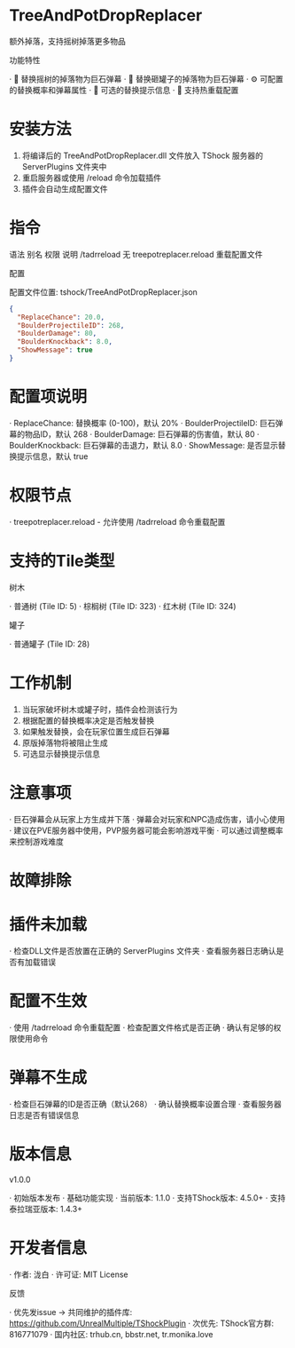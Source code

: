 # TreeAndPotDropReplacer

额外掉落，支持摇树掉落更多物品

功能特性

· 🌳 替换摇树的掉落物为巨石弹幕
· 🏺 替换砸罐子的掉落物为巨石弹幕
· ⚙️ 可配置的替换概率和弹幕属性
· 💬 可选的替换提示信息
· 🔄 支持热重载配置

# 安装方法

1. 将编译后的 TreeAndPotDropReplacer.dll 文件放入 TShock 服务器的 ServerPlugins 文件夹中
2. 重启服务器或使用 /reload 命令加载插件
3. 插件会自动生成配置文件

# 指令

语法 别名 权限 说明
/tadrreload 无 treepotreplacer.reload 重载配置文件

配置

配置文件位置: tshock/TreeAndPotDropReplacer.json

```json
{
  "ReplaceChance": 20.0,
  "BoulderProjectileID": 268,
  "BoulderDamage": 80,
  "BoulderKnockback": 8.0,
  "ShowMessage": true
}
```

# 配置项说明

· ReplaceChance: 替换概率 (0-100)，默认 20%
· BoulderProjectileID: 巨石弹幕的物品ID，默认 268
· BoulderDamage: 巨石弹幕的伤害值，默认 80
· BoulderKnockback: 巨石弹幕的击退力，默认 8.0
· ShowMessage: 是否显示替换提示信息，默认 true

# 权限节点

· treepotreplacer.reload - 允许使用 /tadrreload 命令重载配置

# 支持的Tile类型

树木

· 普通树 (Tile ID: 5)
· 棕榈树 (Tile ID: 323)
· 红木树 (Tile ID: 324)

罐子

· 普通罐子 (Tile ID: 28)

# 工作机制

1. 当玩家破坏树木或罐子时，插件会检测该行为
2. 根据配置的替换概率决定是否触发替换
3. 如果触发替换，会在玩家位置生成巨石弹幕
4. 原版掉落物将被阻止生成
5. 可选显示替换提示信息

# 注意事项

· 巨石弹幕会从玩家上方生成并下落
· 弹幕会对玩家和NPC造成伤害，请小心使用
· 建议在PVE服务器中使用，PVP服务器可能会影响游戏平衡
· 可以通过调整概率来控制游戏难度

# 故障排除

# 插件未加载

· 检查DLL文件是否放置在正确的 ServerPlugins 文件夹
· 查看服务器日志确认是否有加载错误

# 配置不生效

· 使用 /tadrreload 命令重载配置
· 检查配置文件格式是否正确
· 确认有足够的权限使用命令

# 弹幕不生成

· 检查巨石弹幕的ID是否正确（默认268）
· 确认替换概率设置合理
· 查看服务器日志是否有错误信息

# 版本信息

v1.0.0

· 初始版本发布
· 基础功能实现
· 当前版本: 1.1.0
· 支持TShock版本: 4.5.0+
· 支持泰拉瑞亚版本: 1.4.3+

# 开发者信息

· 作者: 泷白
· 许可证: MIT License

反馈

· 优先发issue -> 共同维护的插件库: https://github.com/UnrealMultiple/TShockPlugin
· 次优先: TShock官方群: 816771079
· 国内社区: trhub.cn, bbstr.net, tr.monika.love